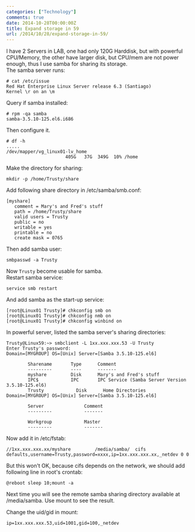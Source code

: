 ```yaml
---
categories: ["Technology"]
comments: true
date: 2014-10-28T00:00:00Z
title: Expand storage in 59
url: /2014/10/28/expand-storage-in-59/
---
```


I have 2 Servers in LAB, one had only 120G Harddisk, but with powerful CPU/Memory, the other have larger disk, but CPU/mem are not power enough, thus I use samba for sharing its storage.     
The samba server runs:   

```
# cat /etc/issue
Red Hat Enterprise Linux Server release 6.3 (Santiago)
Kernel \r on an \m

```
Query if samba installed:   

```
# rpm -qa samba
samba-3.5.10-125.el6.i686

```
Then configure it.    

```
# df -h 
.....
/dev/mapper/vg_linux01-lv_home
                      405G   37G  349G  10% /home

```
Make the directory for sharing:    

```
mkdir -p /home/Trusty/share

```
Add following share directory in /etc/samba/smb.conf:    

```
[myshare]
   comment = Mary's and Fred's stuff
   path = /home/Trusty/share
   valid users = Trusty
   public = no
   writable = yes
   printable = no
   create mask = 0765

```
Then add samba user:    

```
smbpasswd -a Trusty

```
Now `Trusty` become usable for samba.    
Restart samba service:    

```
service smb restart

```
And add samba as the start-up service:   

```
[root@Linux01 Trusty]# chkconfig smb on
[root@Linux01 Trusty]# chkconfig nmb on
[root@Linux01 Trusty]# chkconfig winbind on

```

In powerful server, listed the samba server's sharing directories:    

```
Trusty@Linux59:~> smbclient -L 1xx.xxx.xxx.53 -U Trusty
Enter Trusty's password: 
Domain=[MYGROUP] OS=[Unix] Server=[Samba 3.5.10-125.el6]

        Sharename       Type      Comment
        ---------       ----      -------
        myshare         Disk      Mary's and Fred's stuff
        IPC$            IPC       IPC Service (Samba Server Version 3.5.10-125.el6)
        Trusty            Disk      Home Directories
Domain=[MYGROUP] OS=[Unix] Server=[Samba 3.5.10-125.el6]

        Server               Comment
        ---------            -------

        Workgroup            Master
        ---------            -------

```

Now add it in /etc/fstab:    

```
//1xx.xxx.xxx.xx/myshare         /media/samba/  cifs defaults,username=Trusty,password=xxxx,ip=1xx.xxx.xxx.xx,_netdev 0 0

```
But this won't OK, because cifs depends on the network, we should add following line in root's crontab:     

```
@reboot sleep 10;mount -a

```
Next time you will see the remote samba sharing directory available at  /media/samba. Use mount to see the result.    

Change the uid/gid in mount:   

```
ip=1xx.xxx.xxx.53,uid=1001,gid=100,_netdev

```

